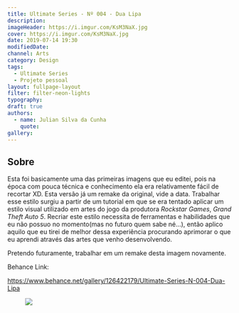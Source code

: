 ```yaml
---
title: Ultimate Series - Nº 004 - Dua Lipa
description:
imageHeader: https://i.imgur.com/KsM3NaX.jpg
cover: https://i.imgur.com/KsM3NaX.jpg
date: 2019-07-14 19:30
modifiedDate:
channel: Arts
category: Design
tags:
  - Ultimate Series
  - Projeto pessoal
layout: fullpage-layout
filter: filter-neon-lights
typography:
draft: true
authors:
  - name: Julian Silva da Cunha
    quote:
gallery:
---
```


## Sobre

Esta foi basicamente uma das primeiras imagens que eu editei, pois na época com pouca técnica e conhecimento ela era relativamente fácil de recortar XD. Esta versão já um remake da original, vide a data. Trabalhar esse estilo surgiu a partir de um tutorial em que se era tentado aplicar um estilo visual utilizado em artes do jogo da produtora _Rockstar Games_, _Grand Theft Auto 5_. Recriar este estilo necessita de ferramentas e habilidades que eu não possuo no momento(mas no futuro quem sabe né...), então aplico aquilo que eu tirei de melhor dessa experiência procurando aprimorar o que eu aprendi através das artes que venho desenvolvendo.

Pretendo futuramente, trabalhar em um remake desta imagem novamente.

Behance Link:

https://www.behance.net/gallery/126422179/Ultimate-Series-N-004-Dua-Lipa

<figure>
<img src="https://i.imgur.com/KsM3NaX.jpg" className="max-w-none mx-auto block"/>
</figure>

